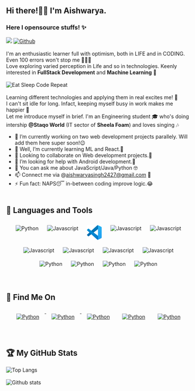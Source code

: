 ## Hi there!🙋‍♀️ I'm Aishwarya.

### Here I opensource stuffs! ✨ </br>
![](https://visitor-badge.laobi.icu/badge?page_id=aishwarya-singh04.aishwarya-singh04) [![Github](https://img.shields.io/github/followers/aishwarya-singh04?label=Follow&style=social)](https://github.com/aishwarya-singh04)</br></br>
I'm an enthusiastic learner full with optimism, both in LIFE and in CODING. Even 100 errors won't stop me 🤷🏻‍♀️<br />
Love exploring varied perception in Life and so in technologies. Keenly interested in **FullStack Development** and **Machine Learning** 👀<br /><br />
![Eat Sleep Code Repeat](https://media.giphy.com/media/RbDKaczqWovIugyJmW/giphy.gif )</br><br />
Learning different technologies and applying them in real excites me! 🤩<br />
I can't sit idle for long. Infact, keeping myself busy in work makes me happier 👻<br />
Let me introduce myself in brief. I'm an Engineering student 🎓 who's doing intership **@Staqo World** (IT sector of **Sheela Foam**) and loves singing 🎶 <br />



- 🔭 I’m currently working on two web development projects parallely. Will add them here super soon!😉
- 🌱 Well, I’m currently learning ML and React.🧐
- 👯 Looking to collaborate on Web development projects.🤗
- 🤔 I’m looking for help with Android development.🤯
- 💬 You can ask me about JavaScript/Java/Python 🤓
- 📫 Connect me via @aishwaryasingh2427@gmail.com 🔗
- ⚡ Fun fact: NAPS😴 in-between coding improve logic.😂
</br></br>

## 🧰 Languages and Tools
<p align="center">
<img src="https://cdn-icons-png.flaticon.com/128/226/226777.png" alt="Python" height="40" style="vertical-align; margin: 10px">
<img src="https://cdn-icons-png.flaticon.com/128/1199/1199124.png" alt="Javascript" height="40" style="vertical-align:top; margin:10px">
<img src="https://raw.githubusercontent.com/github/explore/80688e429a7d4ef2fca1e82350fe8e3517d3494d/topics/visual-studio-code/visual-studio-code.png" alt="VS Code" height="40" style="vertical-align:top; margin:10px">
<img src="https://cdn-icons-png.flaticon.com/128/888/888847.png" alt="Javascript" height="40" style="vertical-align:top; margin:10px">
<img src="https://t3.ftcdn.net/jpg/00/62/57/34/240_F_62573467_9ssewgM2Jw6FJh8u6asekeXLP7s94Qw4.jpg" alt="Javascript" height="40" style="vertical-align:top; margin:10px">
<img src="https://cdn-icons-png.flaticon.com/512/919/919851.png" alt="Javascript" height="40" style="vertical-align:top; margin:10px">
<img src="https://cdn-icons-png.flaticon.com/128/174/174854.png" alt="Javascript" height="40" style="vertical-align:top; margin:10px">
<img src="https://img-premium.flaticon.com/png/512/3098/premium/3098090.png?token=exp=1631722352~hmac=0b9e3837b04ca80f93fa22b79890623c" alt="Javascript" height="40" style="vertical-align:top; margin:10px">
<img src="https://as1.ftcdn.net/v2/jpg/01/39/48/46/500_F_139484626_cqPNhvfRtWrNMNmuSeBMBiCUkPJTzgjS.jpg" alt="Javascript" height="45" style="vertical-align:top; margin:10px">
<img src="https://cdn-icons-png.flaticon.com/512/617/617517.png" alt="Python" height="40" style="vertical-align; margin: 10px">

<img src="https://cdn-icons-png.flaticon.com/512/288/288882.png" alt="Python" height="40" style="vertical-align; margin: 10px">
<img src="https://upload.wikimedia.org/wikipedia/commons/thumb/3/38/Jupyter_logo.svg/1767px-Jupyter_logo.svg.png" alt="Python" height="40" style="vertical-align; margin: 10px">
<img src="https://upload.wikimedia.org/wikipedia/commons/thumb/9/93/MongoDB_Logo.svg/2560px-MongoDB_Logo.svg.png" alt="Python" height="40" style="vertical-align; margin: 10px">
</p></br>

## 🔎 Find Me On
<p align="center">
 <a href="https://www.facebook.com/profile.php?id=100015922392606" target="_blank" rel="noopener noreferrer"> <img src="https://cdn-icons-png.flaticon.com/512/37/37409.png" alt="Python" height="40" style="vertical-align:top; margin:15px"> </a>
 <a href="https://github.com/aishwarya-singh04?tab=repositories" target="_blank" rel="noopener noreferrer"> <img src="https://icons-for-free.com/iconfiles/png/512/part+1+github-1320568339880199515.png" alt="Python" height="45" style="vertical-align:top; margin:15px"> </a>
 <a href="https://linkedin.com/in/aishwaryaasingh" target="_blank" rel="noopener noreferrer"> <img src="https://cdn.jsdelivr.net/npm/simple-icons@v3/icons/linkedin.svg" alt="Python" height="40" style="vertical-align:top; margin:15px"></a>
 <a href="mailto:aishwaryasingh2427@gmail.com"> <img src="https://cdn.jsdelivr.net/npm/simple-icons@v3/icons/gmail.svg" alt="Python" height="40" style="vertical-align:top; margin:15px"></a>
  <a href="https://www.instagram.com/aish.waryaa__"> <img src="https://cdn1.iconfinder.com/data/icons/ios-11-glyphs/30/instagram-512.png" alt="Python" height="45" style="vertical-align:top; margin:15px"></a>
</p></br>

## 🏆 My GitHub Stats

![Top Langs](https://github-readme-stats.vercel.app/api/top-langs/?username=aishwarya-singh04&theme=tokyonight)</br></br>
![Github stats](https://github-readme-stats.vercel.app/api?username=aishwarya-singh04&theme=tokyonight)</br>






